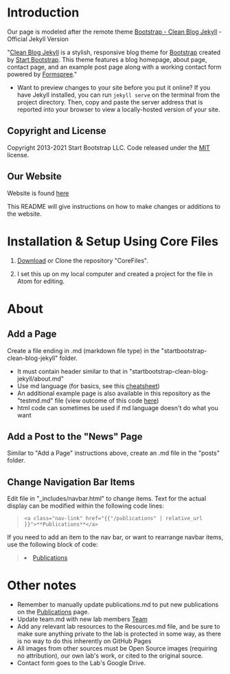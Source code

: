 # Introduction

Our page is modeled after the remote theme [Bootstrap - Clean Blog Jekyll](https://startbootstrap.com/themes/clean-blog-jekyll/) - Official Jekyll Version

"[Clean Blog Jekyll](https://startbootstrap.com/themes/clean-blog-jekyll/) is a stylish, responsive blog theme for [Bootstrap](https://getbootstrap.com/) created by [Start Bootstrap](https://startbootstrap.com/). This theme features a blog homepage, about page, contact page, and an example post page along with a working contact form powered by [Formspree](https://formspree.io/)."

* Want to preview changes to your site before you put it online?
 If you have Jekyll installed, you can run `jekyll serve` on the terminal from the project directory.
 Then, copy and paste the server address that is reported into your browser to view a locally-hosted version of your site.

## Copyright and License

Copyright 2013-2021 Start Bootstrap LLC. Code released under the [MIT](https://github.com/StartBootstrap/startbootstrap-clean-blog-jekyll/blob/master/LICENSE) license.

## Our Website

Website is found [here](jessicalanglab.github.io)

This README will give instructions on how to make changes or additions to the website.

# Installation & Setup Using Core Files

1. [Download](https://github.com/jessicadlang/jessicadlang.github.io/archive/refs/heads/main.zip) or Clone the repository "CoreFiles".

2. I set this up on my local computer and created a project for the file in Atom for editing.

# About

## Add a Page

Create a file ending in .md (markdown file type) in the "startbootstrap-clean-blog-jekyll" folder.

- It must contain header similar to that in "startbootstrap-clean-blog-jekyll/about.md"
- Use md language (for basics, see this [cheatsheet](https://www.markdownguide.org/cheat-sheet/))
- An additional example page is also available in this repository as the "testmd.md" file (view outcome of this code [here](https://jessicadlang.github.io/testmd))
- html code can sometimes be used if md language doesn't do what you want

## Add a Post to the "News" Page

Similar to "Add a Page" instructions above, create an .md file in the "posts" folder.

## Change Navigation Bar Items

Edit file in "_includes/navbar.html" to change items. Text for the actual display can be modified within the following code lines:

> `<a class="nav-link" href="{{"/publications" | relative_url }}">**Publications**</a>`

If you need to add an item to the nav bar, or want to rearrange navbar items, use the following block of code:

> <li class="nav-item">
>  <a class="nav-link" href="{{"/publications" | relative_url }}">Publications</a>
>  </li>

# Other notes

- Remember to manually update publications.md to put new publications on the [Publications](https://jessicadlang.github.io/publications) page.
- Update team.md with new lab members [Team](https://jessicadlang.github.io/Team)
- Add any relevant lab resources to the Resources.md file, and be sure to make sure anything private to the lab is protected in some way, as there is no way to do this inherently on GitHub Pages
- All images from other sources must be Open Source images (requiring no attribution), our own lab's work, or cited to the original source.
- Contact form goes to the Lab's Google Drive.
